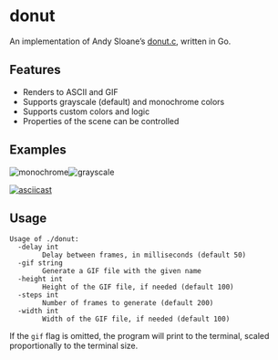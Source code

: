 # donut

An implementation of Andy Sloane’s [donut.c](https://www.a1k0n.net/2011/07/20/donut-math.html),
written in Go.

## Features

- Renders to ASCII and GIF
- Supports grayscale (default) and monochrome colors
- Supports custom colors and logic
- Properties of the scene can be controlled

## Examples

![monochrome](mono.gif)![grayscale](grayscale.gif)

[![asciicast](https://asciinema.org/a/521347.svg)](https://asciinema.org/a/521347)

## Usage

```
Usage of ./donut:
  -delay int
        Delay between frames, in milliseconds (default 50)
  -gif string
        Generate a GIF file with the given name
  -height int
        Height of the GIF file, if needed (default 100)
  -steps int
        Number of frames to generate (default 200)
  -width int
        Width of the GIF file, if needed (default 100)
```

If the `gif` flag is omitted, the program will print to the terminal, scaled proportionally to the
terminal size.
